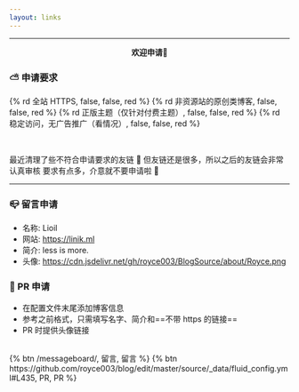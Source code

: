 ```yaml
---
layout: links
---
```


---

<p align="center"><strong>欢迎申请🌟</strong></p>

### ⛅️ 申请要求

{% rd 全站 HTTPS, false, false, red %}
{% rd 非资源站的原创类博客, false, false, red %}
{% rd 正版主题（仅针对付费主题）, false, false, red %}
{% rd 稳定访问，无广告推广（看情况）, false, false, red %}

<br>

最近清理了些不符合申请要求的友链 🤔
但友链还是很多，所以之后的友链会非常认真审核
要求有点多，介意就不要申请啦 🙈

---

### 📪 留言申请

- 名称: Lioil
- 网站: https://linik.ml
- 简介: less is more.
- 头像: https://cdn.jsdelivr.net/gh/royce003/BlogSource/about/Royce.png

### 📝 PR 申请

- 在配置文件末尾添加博客信息
- 参考之前格式，只需填写名字、简介和==不带 https 的链接==
- PR 时提供头像链接

<br>
<div>
{% btn /messageboard/, 留言, 留言 %}
{% btn https://github.com/royce003/blog/edit/master/source/_data/fluid_config.yml#L435, PR, PR %}
</div>
